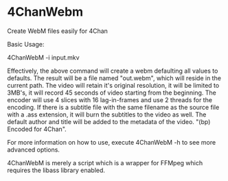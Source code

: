 4ChanWebm
=========

Create WebM files easily for 4Chan

Basic Usage:

4ChanWebM -i input.mkv

Effectively, the above command will create a webm defaulting all values to defaults. The result will be a file named "out.webm", which will reside in the current path. The video will retain it's original resolution, it will be limited to 3MB's, it will record 45 seconds of video starting from the beginning. The encoder will use 4 slices with 16 lag-in-frames and use 2 threads for the encoding. If there is a subtitle file with the same filename as the source file with a .ass extension, it will burn the subtitles to the video as well. The default author and title will be added to the metadata of the video. "(bp) Encoded for 4Chan".

For more information on how to use, execute 4ChanWebM -h to see more advanced options.

4ChanWebM is merely a script which is a wrapper for FFMpeg which requires the libass library enabled.
